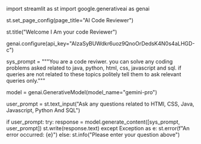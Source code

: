 import streamlit as st
import google.generativeai as genai

st.set_page_config(page_title="AI Code Reviewer")

st.title("Welcome I Am your code Reviewer")

genai.configure(api_key="AIzaSyBUWdkr6uoz9QnoOrDedsK4N0s4aLHGD-c")


sys_prompt = """You are a code reviwer. you can solve any coding problems asked related to java, python, html, css, javascript and sql. if queries are not related to these topics politely tell them to ask relevant queries only."""


model = genai.GenerativeModel(model_name="gemini-pro")


user_prompt = st.text_input("Ask any questions related to HTMl, CSS, Java, Javascript, Python And SQL")


if user_prompt:
    try:
        response = model.generate_content([sys_prompt, user_prompt])
        st.write(response.text)
    except Exception as e:
        st.error(f"An error occurred: {e}")
else:
    st.info("Please enter your question above")
